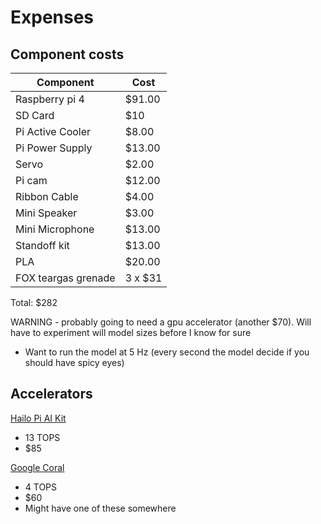 # Expenses

## Component costs

| Component | Cost |
| --------- | ---- |
| Raspberry pi 4 | $91.00 |
| SD Card | $10 |
| Pi Active Cooler | $8.00 |
| Pi Power Supply | $13.00 |
| Servo | $2.00 |
| Pi cam | $12.00 |
| Ribbon Cable | $4.00 |
| Mini Speaker | $3.00 |
| Mini Microphone | $13.00 |
| Standoff kit | $13.00 |
| PLA | $20.00 |
| FOX teargas grenade | 3 x $31 |

Total: $282

WARNING - probably going to need a gpu accelerator (another $70). Will have to experiment will model sizes before I know for sure
- Want to run the model at 5 Hz (every second the model decide if you should have spicy eyes)

## Accelerators

[Hailo Pi AI Kit](https://www.raspberrypi.com/products/ai-kit/)
- 13 TOPS
- $85

[Google Coral](https://coral.ai/products/accelerator/)
- 4 TOPS
- $60
- Might have one of these somewhere
